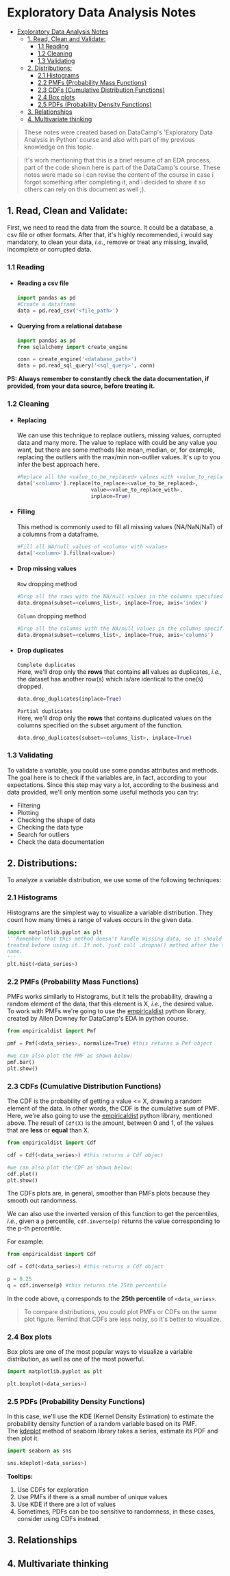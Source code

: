 
# Exploratory Data Analysis Notes

- [Exploratory Data Analysis Notes](#exploratory-data-analysis-notes)
  - [1. Read, Clean and Validate:](#1-read-clean-and-validate)
    - [1.1 Reading](#11-reading)
    - [1.2 Cleaning](#12-cleaning)
    - [1.3 Validating](#13-validating)
  - [2. Distributions:](#2-distributions)
    - [2.1 Histograms](#21-histograms)
    - [2.2 PMFs (Probability Mass Functions)](#22-pmfs-probability-mass-functions)
    - [2.3 CDFs (Cumulative Distribution Functions)](#23-cdfs-cumulative-distribution-functions)
    - [2.4 Box plots](#24-box-plots)
    - [2.5 PDFs (Probability Density Functions)](#25-pdfs-probability-density-functions)
  - [3. Relationships](#3-relationships)
  - [4. Multivariate thinking](#4-multivariate-thinking)

> These notes were created based on DataCamp's 'Exploratory Data Analysis in Python' course and also with part of my previous knowledge on this topic.  

> It's worh mentioning that this is a brief resume of an EDA process, part of the code shown here is part of the DataCamp's course. These notes were made so i can revise the content of the course in case i forgot something after completing it, and i decided to share it so others can rely on this document as well ;).

## 1. Read, Clean and Validate:

First, we need to read the data from the source. It could be a database, a csv file or other formats. After that, it's highly recommended, i would say mandatory, to clean your data, *i.e.*, remove or treat any missing, invalid, incomplete or corrupted data.  

### 1.1 Reading  

* #### Reading a csv file
  ```python
  import pandas as pd
  #Create a dataframe
  data = pd.read_csv('<file_path>')
  ```

* #### Querying from a relational database
  ```python
  import pandas as pd
  from sqlalchemy import create_engine

  conn = create_engine('<database_path>')
  data = pd.read_sql_query('<sql_query>', conn)
  ```

**PS: Always remember to constantly check the data documentation, if provided, from your data source, before treating it.** 

### 1.2 Cleaning

* #### Replacing
  We can use this technique to replace outliers, missing values, corrupted data and many more. The value to replace with could be any value you want, but there are some methods like mean, median, or, for example, replacing the outliers with the max/min non-outlier values. It's up to you infer the best approach here.  

  ```python
  #Replace all the <value_to_be_replaced> values with <value_to_replace_with>
  data['<column>'].replace(to_replace=<value_to_be_replaced>,
                          value=<value_to_replace_with>,
                          inplace=True)
  ```  

* #### Filling  
  This method is commonly used to fill all missing values (NA/NaN/NaT) of a columns from a dataframe.  
  
  ```python
  #Fill all NA/null values of <column> with <value>
  data['<column>'].fillna(<value>)
  ```  

* #### Drop missing values
  
  `Row` dropping method
  ```python
  #Drop all the rows with the NA/null values in the columns specified
  data.dropna(subset=<columns_list>, inplace=True, axis='index')
  ```  

  `Column` dropping method
  ```python
  #Drop all the columns with the NA/null values in the columns specified
  data.dropna(subset=<columns_list>, inplace=True, axis='columns')
  ```  

* #### Drop duplicates

  `Complete duplicates`  
  Here, we'll drop only the **rows** that contains **all** values as duplicates, *i.e.*, the dataset has another row(s) which is/are identical to the one(s) dropped.
  ```python
  data.drop_duplicates(inplace=True)
  ```  

  `Partial duplicates`  
  Here, we'll drop only the **rows** that contains duplicated values on the columns specified on the subset argument of the function.
  ```python
  data.drop_duplicates(subset=<columns_list>, inplace=True)
  ```

### 1.3 Validating

To validate a variable, you could use some pandas attributes and methods. The goal here is to check if the variables are, in fact, according to your expectations. Since this step may vary a lot, according to the business and data provided, we'll only mention some useful methods you can try:  

  * Filtering  
  * Plotting
  * Checking the shape of data
  * Checking the data type
  * Search for outliers
  * Check the data documentation
  
## 2. Distributions:

To analyze a variable distribution, we use some of the following techniques:  

### 2.1 Histograms
   
Histograms are the simplest way to visualize a variable distribution. They count how many times a range of values occurs in the given data.  

```python
import matplotlib.pyplot as plt
'''Remember that this method doesn't handle missing data, so it should be
treated before using it. If not, just call .dropna() method after the series
name.
'''
plt.hist(<data_series>)
```  


### 2.2 PMFs (Probability Mass Functions)
    
PMFs works similarly to Histograms, but it tells the probability, drawing a random element of the data, that this element is X, *i.e.*, the desired value.  
To work with PMFs we're going to use the [empiricaldist] python library, created by Allen Downey for DataCamp's EDA in python course.  

```python
from empiricaldist import Pmf

pmf = Pmf(<data_series>, normalize=True) #this returns a Pmf object

#we can also plot the PMF as shown below:
pmf.bar()
plt.show()
```  

### 2.3 CDFs (Cumulative Distribution Functions)

The CDF is the probability of getting a value <= X, drawing a random element of the data. In other words, the CDF is the cumulative sum of PMF.  
Here, we're also going to use the [empiricaldist] python library, mentioned above. The result of ```Cdf(X)``` is the amount, between 0 and 1, of the values that are **less** or **equal** than X.  

```python
from empiricaldist import Cdf

cdf = Cdf(<data_series>) #this returns a Cdf object

#we can also plot the CDF as shown below:
cdf.plot()
plt.show()
```   
The CDFs plots are, in general, smoother than PMFs plots because they smooth out randomness.  

We can also use the inverted version of this function to get the percentiles, *i.e.*, given a `p` percentile, `cdf.inverse(p)` returns the value corresponding to the p-th percentile.   

For example:  

```python
from empiricaldist import Cdf

cdf = Cdf(<data_series>) #this returns a Cdf object

p = 0.25
q = cdf.inverse(p) #this returns the 25th percentile
```  
In the code above, `q` corresponds to the **25th percentile** of `<data_series>`.  

> To compare distributions, you could plot PMFs or CDFs on the same plot figure. Remind that CDFs are less noisy, so it's better to visualize.

### 2.4 Box plots
   
Box plots are one of the most popular ways to visualize a variable distribution, as well as one of the most powerful.

```python
import matplotlib.pyplot as plt

plt.boxplot(<data_series>)
```  

### 2.5 PDFs (Probability Density Functions)
   
In this case, we'll use the KDE (Kernel Density Estimation) to estimate the probability density function of a random variable based on its PMF.  
The [kdeplot](https://seaborn.pydata.org/generated/seaborn.kdeplot.html) method of seaborn library takes a series, estimate its PDF and then plot it.
```python
import seaborn as sns

sns.kdeplot(<data_series>)
```  

**Tooltips:**  

  1. Use CDFs for exploration
  2. Use PMFs if there is a small number of unique values
  3. Use KDE if there are a lot of values
  4. Sometimes, PDFs can be too sensitive to randomness, in these cases, consider using CDFs instead.  

## 3. Relationships

## 4. Multivariate thinking

[empiricaldist]: https://pypi.org/project/empiricaldist/
